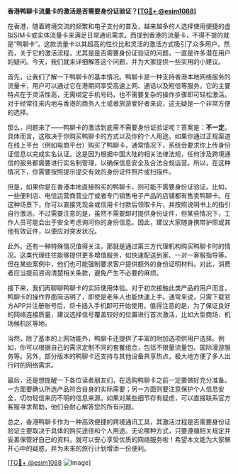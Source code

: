 **香港鸭聊卡流量卡的激活是否需要身份证验证？[[TG💪+ @esim1088](https://t.me/s/esim1088)]**

在香港，随着跨境交流的频繁和电子支付的普及，越来越多的人选择使用便捷的虚拟SIM卡或实体流量卡来满足日常通讯需求。而提到香港的流量卡，不得不提的就是“鸭聊卡”。这款流量卡以其超高的性价比和灵活的激活方式吸引了众多用户。然而，关于它的激活流程，尤其是是否需要身份证验证的问题，一直是许多潜在用户的疑问。今天，我们就来详细解答这个问题，并为大家提供一些实用的小建议。

首先，让我们了解一下鸭聊卡的基本情况。鸭聊卡是一种支持香港本地网络服务的流量卡，用户可以通过它在港期间享受高速上网、通话以及短信等服务。它的主要特点在于灵活性高，无需绑定手机号码，也不需要复杂的操作步骤即可轻松激活。对于经常往来内地与香港的商务人士或者旅游爱好者来说，这无疑是一个非常方便的选择。

那么，问题来了——鸭聊卡的激活到底需不需要身份证验证呢？答案是：**不一定**。具体而言，这取决于你购买鸭聊卡的方式以及你的个人用途。如果你通过正规渠道在线上平台（例如电商平台）购买了鸭聊卡，通常情况下，系统会要求你上传身份证信息以完成实名认证。这是因为根据中国大陆的相关法律法规，任何涉及跨境通信的服务都需要进行实名制管理，以确保信息安全及合法合规运营。所以，在这种情况下，你需要按照提示提交有效的身份证件照片或扫描件。

但是，如果你是在香港本地直接购买的鸭聊卡，则可能不需要身份证验证。比如，一些便利店、电信运营商营业厅或者专门销售电子产品的店铺都有售卖鸭聊卡。在这种场景下，你可以直接凭现金或信用卡付款后领取卡片，并按照说明书上的指引自行激活。不过需要注意的是，虽然不需要即时提供身份证件，但某些情况下，工作人员可能会出于安全考虑询问你的身份信息。因此，建议大家随身携带护照或其他有效证件，以便应对突发状况。

此外，还有一种特殊情况值得关注，那就是通过第三方代理机构购买鸭聊卡时的情况。这类代理往往能够提供更多增值服务，如快速配送到家、一对一客服指导等。但在某些案例中，他们也可能强制要求客户提供额外的身份证明材料。对此，消费者应当提前咨询清楚相关条款，避免产生不必要的麻烦。

接下来，我们再聊聊鸭聊卡的实际使用体验。对于初次接触此类产品的用户而言，鸭聊卡的操作界面简洁明了，即使是老年人也能快速上手。通常来说，只需下载官方APP并注册账号后，将卡插入手机即可开始使用。值得注意的是，为了保证良好的网络连接质量，建议选择信号覆盖较好的位置进行首次激活，比如大型商场、机场候机区等地。

当然，除了基本的上网功能外，鸭聊卡还提供了丰富的附加选项供用户选择。例如，你可以根据自己的需求定制不同的套餐组合，包括不限量流量包、国际漫游服务等。另外，部分版本的鸭聊卡还支持与其他设备共享热点，极大地方便了多人出行时的网络需求。

最后，还是想提醒一下各位读者朋友们，在选购鸭聊卡之前一定要做好充分准备。一方面要确认所选产品符合自身的实际需要；另一方面则要注意保护个人信息安全，切勿轻信来历不明的信息来源。如果对某些细节存有疑虑，可以直接联系官方客服寻求帮助，他们会耐心解答您的所有问题。

总之，香港鸭聊卡作为一种高效便捷的跨境通讯工具，其激活过程是否需要身份证验证主要取决于具体的购买途径和个人用途。无论哪种方式，只要遵循相关规定并妥善保管好自己的资料，就可以安心享受优质的网络服务啦！希望本文能为大家解开心中的疑惑，并为未来的旅行计划增添一份便利。

[[TG💪+ @esim1088](https://t.me/s/esim1088) ![Image](https://i.postimg.cc/4NQfJmqS/Snipaste-2025-05-13-00-14-12.png)]